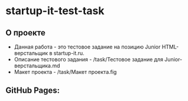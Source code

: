# startup-it-test-task

## О проекте
- Данная работа - это тестовое задание на позицию Junior HTML-верстальщик в startup-it.ru.
- Описание тестового задания - /task/Тестовое задание для Junior-верстальщика.md
- Макет проекта - /task/Макет проекта.fig

## GitHub Pages:
